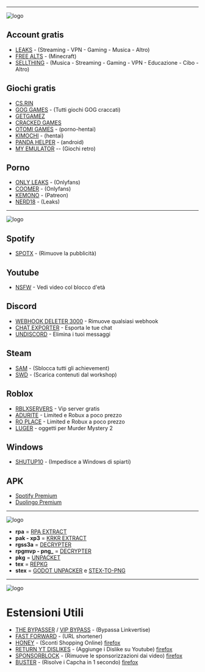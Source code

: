 --------------------------------------------------------------------------------------------------------------

![logo](https://cdn.discordapp.com/attachments/768206784967344191/1090002774948847697/L_E_E_C_H_1.png)
## Account gratis
- [LEAKS](https://leak.sx/) - (Streaming - VPN - Gaming - Musica - Altro)
- [FREE ALTS](https://freealts.pw/minecraft) - (Minecraft)
- [SELLTHING](https://sellthing.co/) - (Musica - Streaming - Gaming - VPN - Educazione - Cibo - Altro)

## Giochi gratis
- [CS.RIN](https://cs.rin.ru/forum/)
- [GOG GAMES](https://gog-games.com/) - (Tutti giochi GOG craccati)
- [GETGAMEZ](https://getgamez.net/)
- [CRACKED GAMES](https://cracked-games.org/)
- [OTOMI GAMES](https://otomi-games.com/) - (porno-hentai)
- [KIMOCHI](https://kimochi.info/) - (hentai)
- [PANDA HELPER](https://panda-helper.it.malavida.com/android/) - (android)
- [MY EMULATOR](https://myemulator.online/) -- (Giochi retro)

## Porno
- [ONLY LEAKS](https://pornleaks.in/) - (Onlyfans)
- [COOMER](https://coomer.party) - (Onlyfans)
- [KEMONO](https://kemono.party/) - (Patreon)
- [NERD18](https://nerd18.com/) - (Leaks)

--------------------------------------------------------------------------------------------------------------

![logo](https://cdn.discordapp.com/attachments/768206784967344191/1090003028523880548/A_P_P______G_I_O_C_H_I.png)

## Spotify
- [SPOTX](https://github.com/amd64fox/SpotX) - (Rimuove la pubblicità)
## Youtube
- [NSFW](https://youtubensfw.com/) - Vedi video col blocco d'età

## Discord
- [WEBHOOK DELETER 3000](https://webhooks.scam.gay/) - Rimuove qualsiasi webhook
- [CHAT EXPORTER](https://github.com/Tyrrrz/DiscordChatExporter) - Esporta le tue chat
- [UNDISCORD](https://github.com/victornpb/undiscord) - Elimina i tuoi messaggi

## Steam
- [SAM](https://github.com/gibbed/SteamAchievementManager/releases/tag/7.0.25) - (Sblocca tutti gli achievement)
- [SWD](https://steamworkshopdownloader.io/) - (Scarica contenuti dal workshop)

## Roblox
- [RBLXSERVERS](https://rbxservers.xyz) - Vip server gratis
- [ADURITE](https://adurite.com/) - Limited e Robux a poco prezzo
- [RO PLACE](https://ro.place) - Limited e Robux a poco prezzo
- [LUGER](https://luger.gg) - oggetti per Murder Mystery 2

## Windows
- [SHUTUP10](https://www.oo-software.com/en/shutup10) - (Impedisce a Windows di spiarti)

## APK
- [Spotify Premium](https://mega.nz/file/opBQjQ6Z#IUsYxBC3m1xP6wXODjTL1Jl5nwN8ACeTmhygMGfHmNg)
- [Duolingo Premium](https://mega.nz/file/swQyXRJZ#RNQxaUWxmdZdvcmedLTkjCT9d_0UJMTYz-cTW_BgpVg)


--------------------------------------------------------------------------------------------------------------

![logo](https://cdn.discordapp.com/attachments/768206784967344191/1090007114098946199/G_A_M_E____F_I_L_E_S_1.png)

- **rpa** = [RPA EXTRACT](https://iwanplays.itch.io/rpaex)
- **pak - xp3** = [KRKR EXTRACT](https://xmoeproject.github.io/KrkrExtract/)
- **rgss3a** = [DECRYPTER](https://wiki.rpgmaker.es/ayuda/utilidades/rpg-maker-xp-vx-vx-ace-decrypter)
- **rpgmvp - png_** = [DECRYPTER](https://petschko.org/tools/mv_decrypter/#restore-images)
- **pkg** = [UNPACKET](https://wetranslate.thiscould.work/scene.pkg/)
- **tex** = [REPKG](https://github.com/notscuffed/repkg)
- **stex** = [GODOT UNPACKER](https://github.com/tehskai/godot-unpacker) e [STEX-TO-PNG](https://github.com/ClementineAccount/godot-stex-to-png)

--------------------------------------------------------------------------------------------------------------

![logo](https://cdn.discordapp.com/attachments/768206784967344191/1090007552768622642/E_S_T_E_N_S_I_O_N_I.png)

# Estensioni Utili
- [THE BYPASSER](https://thebypasser.com/) / [VIP BYPASS](https://bypass.vip/) - (Bypassa Linkvertise)
- [FAST FORWARD](https://universal-bypass.org/) - (URL shortener)
- [HONEY](https://chrome.google.com/webstore/detail/honey/bmnlcjabgnpnenekpadlanbbkooimhnj) - (Sconti Shopping Online) [firefox](https://addons.mozilla.org/it/firefox/addon/honey/?utm_source=addons.mozilla.org&utm_medium=referral&utm_content=search)
- [RETURN YT DISLIKES](https://chrome.google.com/webstore/detail/return-youtube-dislike/gebbhagfogifgggkldgodflihgfeippi) - (Aggiunge i Dislike su Youtube) [firefox](https://addons.mozilla.org/it/firefox/addon/return-youtube-dislikes/?utm_source=addons.mozilla.org&utm_medium=referral&utm_content=search)
- [SPONSORBLOCK](https://chrome.google.com/webstore/detail/sponsorblock-for-youtube/mnjggcdmjocbbbhaepdhchncahnbgone) - (Rimuove le sponsorizzazioni dai video) [firefox](https://addons.mozilla.org/it/firefox/addon/sponsorblock/)
- [BUSTER](https://chrome.google.com/webstore/detail/buster-captcha-solver-for/mpbjkejclgfgadiemmefgebjfooflfhl) - (Risolve i Capcha in 1 secondo) [firefox](https://addons.mozilla.org/it/firefox/addon/buster-captcha-solver/?utm_source=addons.mozilla.org&utm_medium=referral&utm_content=search)
